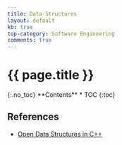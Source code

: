 ```yaml
---
title: Data Structures
layout: default
kb: true
top-category: Software Engineering
comments: true
---
```


<h1>{{ page.title }}</h1>
{:.no_toc}
**Contents**
* TOC
{:toc}

## References

* [Open Data Structures in C++](http://opendatastructures.org/ods-cpp/)
